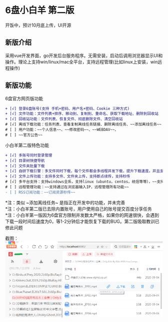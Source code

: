 # 6盘小白羊 第二版

开饭中，预计10月底上传，UI开源

## 新版介绍

采用vue开发界面，go开发后台服务程序。无需安装，启动后调用浏览器显示UI和操作。理论上支持win/linux/mac全平台，支持远程管理(比如linux上安装，win远程操作)

## 新版功能

6盘官方网页版功能

``` diff
+ [√] 登录6盘账号(支持 手机+密码、用户名+密码、Cookie 三种方式)
+ [√] 文件功能：文件列表+排序、移动到、复制到、重命名、获取下载地址、删除到回收站
+ [√] 回收站功能：文件列表、恢复文件、彻底删除文件、清空回收站
# [√] 离线下载功能：任务列表、查看复制离线任务链接、删除离线任务、~~添加离线任务~~
# [ ] 用户功能：~~个人信息~~、~~修改密码~~、~~WEBDAV~~、
# [ ] ~~官方公告~~
```

小白羊第二版特色功能

``` diff
+ [√] 多账号同时登录管理
+ [√] 目录树快捷导航
+ [√] 文件夹批量下载
+ [√] 自研下载引擎：多文件同时下载，每个文件都会多线程并发下载，提升下载速度。并且支持断点续传，不受6盘下载链接时效限制
+ [√] 文件上传功能：支持多文件、文件夹上传，支持断点续传，支持秒传
# [√] 多平台支持：支持windows全系，支持linux（ubuntu，centos，统信等等），~~支持mac os~~
# [ ] 远程管理功能：~~支持通过在浏览器输入IP，远程管理所有功能~~
- [ ] RSS订阅功能：~~订阅资源秒传~~
```

*注：类似 ~添加离线任务~ 是指正在开发中的功能，并未完善  
*注：小白羊第二版已去除内置账号，用户使用自己的账号提交百度分享任务  
*注：小白羊第一版因为6盘官方限制并发数太严格，如果你的网速很快，会遇到下载一段时间后速度为0，等1-2分钟后才能恢复下载的BUG。第二版吸取教训已修此问题  


截图：
![demo1015](demo1015.png)
